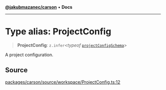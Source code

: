 [**@jakubmazanec/carson**](../README.md) • **Docs**

---

# Type alias: ProjectConfig

> **ProjectConfig**: `z.infer`\<_typeof_
> [`projectConfigSchema`](../variables/projectConfigSchema.md)\>

A project configuration.

## Source

[packages/carson/source/workspace/ProjectConfig.ts:12](https://github.com/jakubmazanec/js-tools/blob/4653f1571319b3537b5a901a19e171562b7727e5/packages/carson/source/workspace/ProjectConfig.ts#L12)
